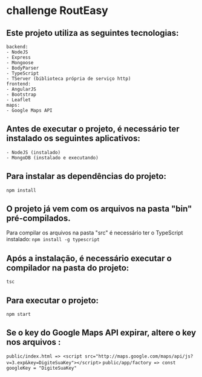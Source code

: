 # challenge RoutEasy

## Este projeto utiliza as seguintes tecnologias:
    backend:
    - NodeJS
    - Express
    - Mongoose
    - BodyParser
    - TypeScript
    - TServer (biblioteca própria de serviço http)
    frontend:
    - AngularJS
    - Bootstrap
    - Leaflet
    maps:
    - Google Maps API

## Antes de executar o projeto, é necessário ter instalado os seguintes aplicativos:
    - NodeJS (instalado)
    - MongoDB (instalado e executando)

## Para instalar as dependências do projeto:
`npm install`

## O projeto já vem com os arquivos na pasta "bin" pré-compilados.
Para compilar os arquivos na pasta "src" é necessário ter o TypeScript instalado:
`npm install -g typescript`

## Após a instalação, é necessário executar o compilador na pasta do projeto:
`tsc`

## Para executar o projeto:
`npm start`


## Se o key do Google Maps API expirar, altere o key nos arquivos :
 `public/index.html => <script src="http://maps.google.com/maps/api/js?v=3.exp&key=DigiteSuaKey"></script>`
 `public/app/factory => const googleKey = "DigiteSuaKey"`